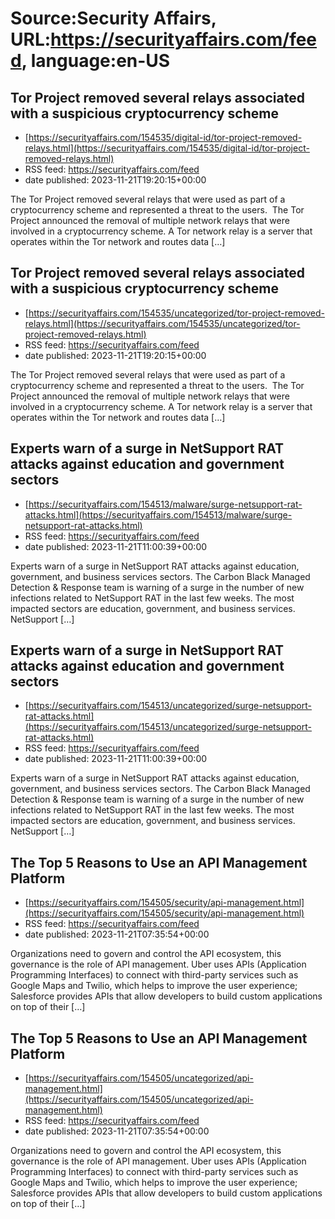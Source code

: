 # Source:Security Affairs, URL:https://securityaffairs.com/feed, language:en-US

## Tor Project removed several relays associated with a suspicious cryptocurrency scheme
 - [https://securityaffairs.com/154535/digital-id/tor-project-removed-relays.html](https://securityaffairs.com/154535/digital-id/tor-project-removed-relays.html)
 - RSS feed: https://securityaffairs.com/feed
 - date published: 2023-11-21T19:20:15+00:00

The Tor Project removed several relays that were used as part of a cryptocurrency scheme and represented a threat to the users.  The Tor Project announced the removal of multiple network relays that were involved in a cryptocurrency scheme. A Tor network relay is a server that operates within the Tor network and routes data [&#8230;]

## Tor Project removed several relays associated with a suspicious cryptocurrency scheme
 - [https://securityaffairs.com/154535/uncategorized/tor-project-removed-relays.html](https://securityaffairs.com/154535/uncategorized/tor-project-removed-relays.html)
 - RSS feed: https://securityaffairs.com/feed
 - date published: 2023-11-21T19:20:15+00:00

The Tor Project removed several relays that were used as part of a cryptocurrency scheme and represented a threat to the users.  The Tor Project announced the removal of multiple network relays that were involved in a cryptocurrency scheme. A Tor network relay is a server that operates within the Tor network and routes data [&#8230;]

## Experts warn of a surge in NetSupport RAT attacks against education and government sectors
 - [https://securityaffairs.com/154513/malware/surge-netsupport-rat-attacks.html](https://securityaffairs.com/154513/malware/surge-netsupport-rat-attacks.html)
 - RSS feed: https://securityaffairs.com/feed
 - date published: 2023-11-21T11:00:39+00:00

Experts warn of a surge in NetSupport RAT attacks against education, government, and business services sectors. The Carbon Black Managed Detection &#38; Response team is warning of a surge in the number of new infections related to NetSupport RAT in the last few weeks. The most impacted sectors are education, government, and business services. NetSupport [&#8230;]

## Experts warn of a surge in NetSupport RAT attacks against education and government sectors
 - [https://securityaffairs.com/154513/uncategorized/surge-netsupport-rat-attacks.html](https://securityaffairs.com/154513/uncategorized/surge-netsupport-rat-attacks.html)
 - RSS feed: https://securityaffairs.com/feed
 - date published: 2023-11-21T11:00:39+00:00

Experts warn of a surge in NetSupport RAT attacks against education, government, and business services sectors. The Carbon Black Managed Detection &#38; Response team is warning of a surge in the number of new infections related to NetSupport RAT in the last few weeks. The most impacted sectors are education, government, and business services. NetSupport [&#8230;]

## The Top 5 Reasons to Use an API Management Platform
 - [https://securityaffairs.com/154505/security/api-management.html](https://securityaffairs.com/154505/security/api-management.html)
 - RSS feed: https://securityaffairs.com/feed
 - date published: 2023-11-21T07:35:54+00:00

Organizations need to govern and control the API ecosystem, this governance is the role of API management. Uber uses APIs (Application Programming Interfaces) to connect with third-party services such as Google Maps and Twilio, which helps to improve the user experience; Salesforce provides APIs that allow developers to build custom applications on top of their [&#8230;]

## The Top 5 Reasons to Use an API Management Platform
 - [https://securityaffairs.com/154505/uncategorized/api-management.html](https://securityaffairs.com/154505/uncategorized/api-management.html)
 - RSS feed: https://securityaffairs.com/feed
 - date published: 2023-11-21T07:35:54+00:00

Organizations need to govern and control the API ecosystem, this governance is the role of API management. Uber uses APIs (Application Programming Interfaces) to connect with third-party services such as Google Maps and Twilio, which helps to improve the user experience; Salesforce provides APIs that allow developers to build custom applications on top of their [&#8230;]


